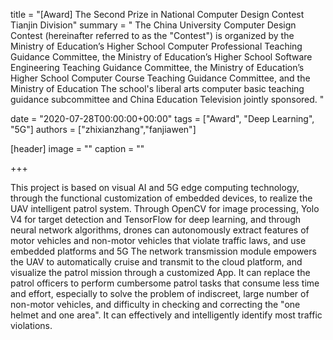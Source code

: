 

title = "[Award] The Second Prize in National Computer Design Contest Tianjin Division"                                      summary = " The China University Computer Design Contest (hereinafter referred to as the "Contest") is organized by the Ministry of Education’s Higher School Computer Professional Teaching Guidance Committee, the Ministry of Education’s Higher School Software Engineering Teaching Guidance Committee, the Ministry of Education’s Higher School Computer Course Teaching Guidance Committee, and the Ministry of Education The school's liberal arts computer basic teaching guidance subcommittee and China Education Television jointly sponsored. " 

date = "2020-07-28T00:00:00+00:00"
tags = ["Award", "Deep Learning", "5G"]
authors = ["zhixianzhang","fanjiawen"]

[header]
image = ""
caption = ""

+++

This project is based on visual AI and 5G edge computing technology, through the functional customization of embedded devices, to realize the UAV intelligent patrol system. Through OpenCV for image processing, Yolo V4 for target detection and TensorFlow for deep learning, and through neural network algorithms, drones can autonomously extract features of motor vehicles and non-motor vehicles that violate traffic laws, and use embedded platforms and 5G The network transmission module empowers the UAV to automatically cruise and transmit to the cloud platform, and visualize the patrol mission through a customized App. It can replace the patrol officers to perform cumbersome patrol tasks that consume less time and effort, especially to solve the problem of indiscreet, large number of non-motor vehicles, and difficulty in checking and correcting the "one helmet and one area". It can effectively and intelligently identify most traffic violations.




